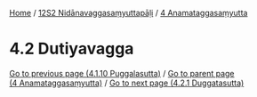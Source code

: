 
[Home](/) / [12S2 Nidānavaggasaṃyuttapāḷi](../../12S2.md) / [4 Anamataggasaṃyutta](../4.md)

# 4.2 Dutiyavagga


[Go to previous page (4.1.10 Puggalasutta)](4.1/4.1.10.md) / [Go to parent page (4 Anamataggasaṃyutta)](../4.md) / [Go to next page (4.2.1 Duggatasutta)](4.2/4.2.1.md)


